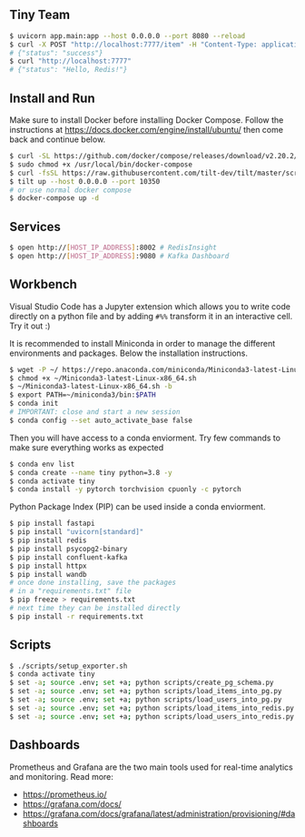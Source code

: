 ## Tiny Team


```sh
$ uvicorn app.main:app --host 0.0.0.0 --port 8080 --reload
$ curl -X POST "http://localhost:7777/item" -H "Content-Type: application/json" -d '"Hello, Redis!"'
# {"status": "success"}
$ curl "http://localhost:7777"
# {"status": "Hello, Redis!"}
```

## Install and Run

Make sure to install Docker before installing Docker Compose. Follow
the instructions at https://docs.docker.com/engine/install/ubuntu/ then
come back and continue below.

```sh
$ curl -SL https://github.com/docker/compose/releases/download/v2.20.2/docker-compose-linux-x86_64 -o /usr/local/bin/docker-compose
$ sudo chmod +x /usr/local/bin/docker-compose
$ curl -fsSL https://raw.githubusercontent.com/tilt-dev/tilt/master/scripts/install.sh | bash
$ tilt up --host 0.0.0.0 --port 10350
# or use normal docker compose
$ docker-compose up -d
```

## Services

```sh
$ open http://[HOST_IP_ADDRESS]:8002 # RedisInsight
$ open http://[HOST_IP_ADDRESS]:9080 # Kafka Dashboard
```

## Workbench

Visual Studio Code has a Jupyter extension which allows you to write
code directly on a python file and by adding `#%%` transform it in
an interactive cell. Try it out :)

It is recommended to install Miniconda in order to manage the different
environments and packages. Below the installation instructions.

```sh
$ wget -P ~/ https://repo.anaconda.com/miniconda/Miniconda3-latest-Linux-x86_64.sh
$ chmod +x ~/Miniconda3-latest-Linux-x86_64.sh
$ ~/Miniconda3-latest-Linux-x86_64.sh -b
$ export PATH=~/miniconda3/bin:$PATH
$ conda init
# IMPORTANT: close and start a new session
$ conda config --set auto_activate_base false
```

Then you will have access to a conda enviorment. Try few commands
to make sure everything works as expected

```sh
$ conda env list
$ conda create --name tiny python=3.8 -y
$ conda activate tiny
$ conda install -y pytorch torchvision cpuonly -c pytorch
```

Python Package Index (PIP) can be used inside a conda enviorment.

```sh
$ pip install fastapi
$ pip install "uvicorn[standard]"
$ pip install redis
$ pip install psycopg2-binary
$ pip install confluent-kafka
$ pip install httpx
$ pip install wandb
# once done installing, save the packages
# in a "requirements.txt" file
$ pip freeze > requirements.txt
# next time they can be installed directly
$ pip install -r requirements.txt
```

## Scripts

```sh
$ ./scripts/setup_exporter.sh
$ conda activate tiny
$ set -a; source .env; set +a; python scripts/create_pg_schema.py
$ set -a; source .env; set +a; python scripts/load_items_into_pg.py
$ set -a; source .env; set +a; python scripts/load_users_into_pg.py
$ set -a; source .env; set +a; python scripts/load_items_into_redis.py
$ set -a; source .env; set +a; python scripts/load_users_into_redis.py
```

## Dashboards

Prometheus and Grafana are the two main tools used for
real-time analytics and monitoring. Read more:

- https://prometheus.io/
- https://grafana.com/docs/
- https://grafana.com/docs/grafana/latest/administration/provisioning/#dashboards

